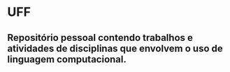 # UFF
## Repositório pessoal contendo trabalhos e atividades de disciplinas que envolvem o uso de linguagem computacional.
